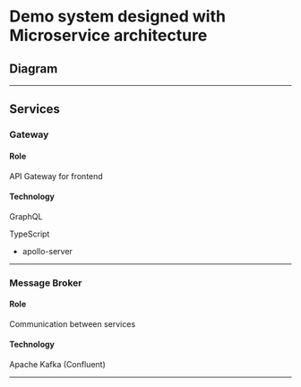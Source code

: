 # Demo system designed with Microservice architecture

## Diagram

---

## Services

### Gateway

#### Role 

API Gateway for frontend

#### Technology

GraphQL

TypeScript

- apollo-server

---

### Message Broker

#### Role

Communication between services

#### Technology

Apache Kafka (Confluent)

---
